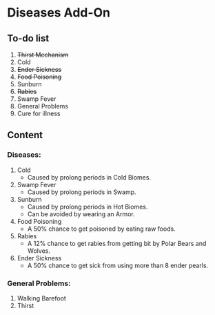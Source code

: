 # Diseases Add-On

## To-do list

1. ~~Thirst Mechanism~~
2. Cold
3. ~~Ender Sickness~~
4. ~~Food Poisoning~~
5. Sunburn
6. ~~Rabies~~
7. Swamp Fever
8. General Problems
9. Cure for illness

## Content

### Diseases:
1. Cold
   - Caused by prolong periods in Cold Biomes.
2. Swamp Fever
   - Caused by prolong periods in Swamp.
3. Sunburn
   - Caused by prolong periods in Hot Biomes.
   - Can be avoided by wearing an Armor.
4. Food Poisoning
   - A 50% chance to get poisoned by eating raw foods.
5. Rabies
   - A 12% chance to get rabies from getting bit by Polar Bears and Wolves.
6. Ender Sickness
   - A 50% chance to get sick from using more than 8 ender pearls.

### General Problems: 
1. Walking Barefoot<br>
2. Thirst
